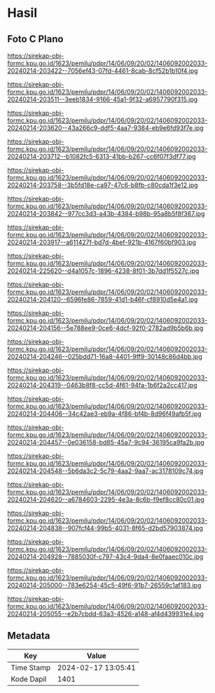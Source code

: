 # Hasil

## Foto C Plano

https://sirekap-obj-formc.kpu.go.id/1623/pemilu/pdpr/14/06/09/20/02/1406092002033-20240214-203422--7056ef43-07fd-4461-8cab-8cf52b1b10f4.jpg

https://sirekap-obj-formc.kpu.go.id/1623/pemilu/pdpr/14/06/09/20/02/1406092002033-20240214-203511--3eeb1834-9166-45a1-9f32-a6957790f315.jpg

https://sirekap-obj-formc.kpu.go.id/1623/pemilu/pdpr/14/06/09/20/02/1406092002033-20240214-203620--43a266c9-ddf5-4aa7-9384-eb9e6fd93f7e.jpg

https://sirekap-obj-formc.kpu.go.id/1623/pemilu/pdpr/14/06/09/20/02/1406092002033-20240214-203712--b1082fc5-6313-41bb-b267-cc6f07f3df77.jpg

https://sirekap-obj-formc.kpu.go.id/1623/pemilu/pdpr/14/06/09/20/02/1406092002033-20240214-203758--3b5fd18e-ca97-47c6-b8fb-c80cda1f3e12.jpg

https://sirekap-obj-formc.kpu.go.id/1623/pemilu/pdpr/14/06/09/20/02/1406092002033-20240214-203842--977cc3d3-a43b-4384-b98b-95a8b5f8f367.jpg

https://sirekap-obj-formc.kpu.go.id/1623/pemilu/pdpr/14/06/09/20/02/1406092002033-20240214-203917--a611427f-bd7d-4bef-921b-4167f60bf903.jpg

https://sirekap-obj-formc.kpu.go.id/1623/pemilu/pdpr/14/06/09/20/02/1406092002033-20240214-225620--d4a1057c-1896-4238-8f01-3b7dd1f5527c.jpg

https://sirekap-obj-formc.kpu.go.id/1623/pemilu/pdpr/14/06/09/20/02/1406092002033-20240214-204120--6596fe86-7859-41d1-b46f-cf8910d5e4a1.jpg

https://sirekap-obj-formc.kpu.go.id/1623/pemilu/pdpr/14/06/09/20/02/1406092002033-20240214-204156--5e788ee9-0ce6-4dcf-92f0-2782ad9b5b6b.jpg

https://sirekap-obj-formc.kpu.go.id/1623/pemilu/pdpr/14/06/09/20/02/1406092002033-20240214-204246--025bdd71-16a8-4401-9ff9-30148c86d4bb.jpg

https://sirekap-obj-formc.kpu.go.id/1623/pemilu/pdpr/14/06/09/20/02/1406092002033-20240214-204319--0463b8f8-cc5d-4f61-94fa-1b6f2a2cc417.jpg

https://sirekap-obj-formc.kpu.go.id/1623/pemilu/pdpr/14/06/09/20/02/1406092002033-20240214-204406--34c42ae3-eb9a-4f86-bf4b-8d96f49afb5f.jpg

https://sirekap-obj-formc.kpu.go.id/1623/pemilu/pdpr/14/06/09/20/02/1406092002033-20240214-204457--0e036158-bd85-45a7-9c94-36195ca9fa2b.jpg

https://sirekap-obj-formc.kpu.go.id/1623/pemilu/pdpr/14/06/09/20/02/1406092002033-20240214-204548--5b6da3c2-5c79-4aa2-9aa7-ac3178109c74.jpg

https://sirekap-obj-formc.kpu.go.id/1623/pemilu/pdpr/14/06/09/20/02/1406092002033-20240214-204620--a6784603-2295-4e3a-8c6b-f9ef8cc80c01.jpg

https://sirekap-obj-formc.kpu.go.id/1623/pemilu/pdpr/14/06/09/20/02/1406092002033-20240214-204838--907fcf44-99b5-4031-8f65-d2bd57903874.jpg

https://sirekap-obj-formc.kpu.go.id/1623/pemilu/pdpr/14/06/09/20/02/1406092002033-20240214-204928--7885030f-c797-43c4-9da4-8e0faaec010c.jpg

https://sirekap-obj-formc.kpu.go.id/1623/pemilu/pdpr/14/06/09/20/02/1406092002033-20240214-205000--783e6254-45c5-49f6-91b7-26559c1af183.jpg

https://sirekap-obj-formc.kpu.go.id/1623/pemilu/pdpr/14/06/09/20/02/1406092002033-20240214-205055--e2b7cbdd-63a3-4526-a148-af4d439931e4.jpg


## Metadata

| Key        | Value               |
| ---------- | ------------------- |
| Time Stamp | 2024-02-17 13:05:41 |
| Kode Dapil | 1401                |



